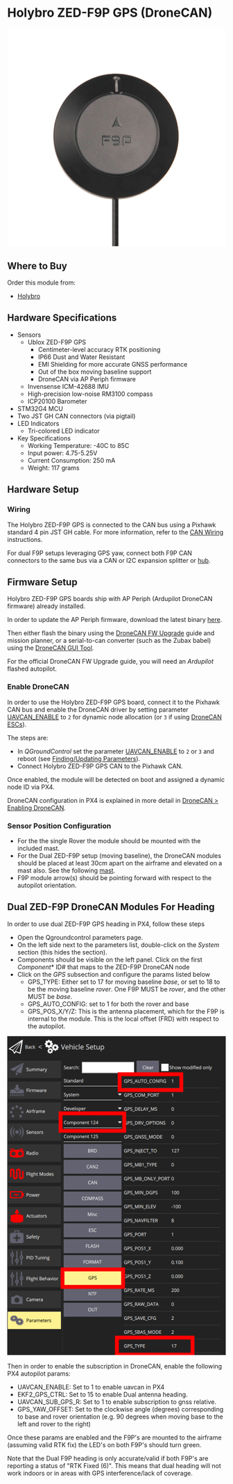 # Holybro ZED-F9P GPS (DroneCAN)

![Holybro ZED-F9P](../../assets/hardware/gps/holybro_f9p_gps/holybro_f9p_gps.png)

## Where to Buy

Order this module from:

- [Holybro](https://holybro.com/collections/h-rtk-gps/products/h-rtk-zed-f9p-rover)

## Hardware Specifications

- Sensors
  - Ublox ZED-F9P GPS
    - Centimeter-level accuracy RTK positioning
    - IP66 Dust and Water Resistant
    - EMI Shielding for more accurate GNSS performance
    - Out of the box moving baseline support
    - DroneCAN via AP Periph firmware
  - Invensense ICM-42688 IMU
  - High-precision low-noise RM3100 compass
  - ICP20100 Barometer
- STM32G4 MCU
- Two JST GH CAN connectors (via pigtail)
- LED Indicators
  - Tri-colored LED indicator
- Key Specifications
  - Working Temperature: -40C to 85C
  - Input power: 4.75-5.25V
  - Current Consumption: 250 mA
  - Weight: 117 grams

## Hardware Setup

### Wiring

The Holybro ZED-F9P GPS is connected to the CAN bus using a Pixhawk standard 4 pin JST GH cable.
For more information, refer to the [CAN Wiring](../can/index.md#wiring) instructions.

For dual F9P setups leveraging GPS yaw, connect both F9P CAN connectors to the same bus
via a CAN or I2C expansion splitter or [hub](https://holybro.com/products/can-hub?_pos=1&_sid=eeb6b74b2&_ss=r).

## Firmware Setup

Holybro ZED-F9P GPS boards ship with AP Periph (Ardupilot DroneCAN firmware) already installed.

In order to update the AP Periph firmware, download the latest binary [here](https://firmware.ardupilot.org/AP_Periph/latest/HolybroG4_GPS/).

Then either flash the binary using the [DroneCAN FW Upgrade](https://docs.holybro.com/gps-and-rtk-system/zed-f9p-h-rtk-series/dronecan-fw-upgrade) guide and mission planner, or
a serial-to-can converter (such as the Zubax babel) using the [DroneCAN GUI Tool](https://dronecan.github.io/Implementations/Libuavcan/Tutorials/11._Firmware_update/).

For the official DroneCAN FW Upgrade guide, you will need an _Ardupilot_ flashed autopilot.

### Enable DroneCAN

In order to use the Holybro ZED-F9P GPS board, connect it to the Pixhawk CAN bus and enable the DroneCAN driver by setting parameter [UAVCAN_ENABLE](../advanced_config/parameter_reference.md#UAVCAN_ENABLE) to `2` for dynamic node allocation (or `3` if using [DroneCAN ESCs](../dronecan/escs.md)).

The steps are:

- In _QGroundControl_ set the parameter [UAVCAN_ENABLE](../advanced_config/parameter_reference.md#UAVCAN_ENABLE) to `2` or `3` and reboot (see [Finding/Updating Parameters](../advanced_config/parameters.md)).
- Connect Holybro ZED-F9P GPS CAN to the Pixhawk CAN.

Once enabled, the module will be detected on boot and assigned a dynamic node ID via PX4.

DroneCAN configuration in PX4 is explained in more detail in [DroneCAN > Enabling DroneCAN](../dronecan/index.md#enabling-dronecan).

### Sensor Position Configuration
- For the the single Rover the module should be mounted with the included mast.
- For the Dual ZED-F9P setup (moving baseline), the DroneCAN modules should be placed at least 30cm apart on the airframe and elevated on a mast also. See the following [mast](https://holybro.com/products/30-antenna-mount?_pos=20&_sid=67b49d76b&_ss=r).
- F9P module arrow(s) should be pointing forward with respect to the autopilot orientation.

## Dual ZED-F9P DroneCAN Modules For Heading

In order to use dual ZED-F9P GPS heading in PX4, follow these steps
  - Open the Qgroundcontrol parameters page.
  - On the left side next to the parameters list, double-click on the _System_ section (this hides the section).
  - Components should be visible on the left panel. Click on the first _Component_* ID# that maps to the ZED-F9P DroneCAN node 
  - Click on the _GPS_ subsection and configure the params listed below
    - GPS_TYPE: Either set to 17 for moving baseline _base_, or set to 18 to be the moving baseline _rover_. One F9P MUST be _rover_, and the other MUST be _base_.
    - GPS_AUTO_CONFIG: set to 1 for both the rover and base
    - GPS_POS_X/Y/Z: This is the antenna placement, which for the F9P is internal to the module. This is the local offset (FRD) with respect to the autopilot.

![QGC Setup](../../assets/hardware/gps/holybro_f9p_gps/holybro_f9p_gps_qgc_setup.png)

Then in order to enable the subscription in DroneCAN, enable the following PX4 autopilot params:
  - UAVCAN_ENABLE: Set to 1 to enable uavcan in PX4
  - EKF2_GPS_CTRL: Set to 15 to enable Dual antenna heading.
  - UAVCAN_SUB_GPS_R: Set to 1 to enable subscription to gnss relative.
  - GPS_YAW_OFFSET: Set to the clockwise angle (degrees) corresponding to base and rover orientation (e.g. 90 degrees when moving base to the left and rover to the right)

Once these params are enabled and the F9P's are mounted to the airframe (assuming valid RTK fix) the LED's on both F9P's should turn green.

Note that the Dual F9P heading is only accurate/valid if both F9P's are reporting a status of "RTK Fixed (6)". This means that dual heading will not work indoors or in areas with GPS interference/lack of coverage.

